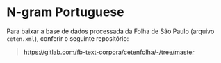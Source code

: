 # N-gram Portuguese

Para baixar a base de dados processada da Folha de São Paulo (arquivo `ceten.xml`), conferir o seguinte repositório:

> https://gitlab.com/fb-text-corpora/cetenfolha/-/tree/master